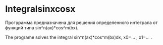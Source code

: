 # Integralsinxcosx
Прогррамма предназначена для решения определенного интеграла от функций типа sin^n(ax)*cos^m(bx).

The programe solves the integral sin^n(ax)*cos^m(bx)dx, x0=... , x1=... .
